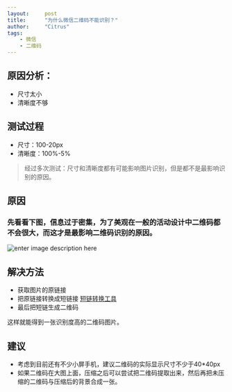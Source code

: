 ```yaml
---
layout:     post
title:      "为什么微信二维码不能识别？"
author:     "Citrus"
tags:
    - 微信
    - 二维码
---
```

## 原因分析：

*   尺寸太小
*   清晰度不够

## 测试过程

*   尺寸：100-20px
*   清晰度：100%-5% 

> 经过多次测试：尺寸和清晰度都有可能影响图片识别，但是都不是最影响识别的原因。

## 原因

### 先看看下图，信息过于密集，为了美观在一般的活动设计中二维码都不会很大，而这才是最影响二维码识别的原因。

![enter image description here][1]

## 解决方法

*   获取图片的原链接
*   把原链接转换成短链接 [短链转换工具][2] 
*   最后把短链生成二维码

这样就能得到一张识别度高的二维码图片。

## 建议

*   考虑到目前还有不少小屏手机，建议二维码的实际显示尺寸不少于40*40px
*   如果二维码在大图上面，压缩之后可以尝试把二维码提取出来，然后再把未压缩的二维码与压缩后的背景合成一张。

 [1]: http://etui.yidake.com/help/wp-content/uploads/2017/01/2017011610024854.gif
 [2]: http://dwz.wailian.work/